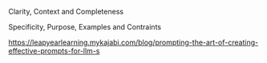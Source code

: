
Clarity, Context and Completeness

Specificity, Purpose, Examples and Contraints

https://leapyearlearning.mykajabi.com/blog/prompting-the-art-of-creating-effective-prompts-for-llm-s


